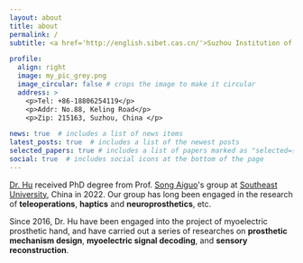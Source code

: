 ```yaml
---
layout: about
title: about
permalink: /
subtitle: <a href='http://english.sibet.cas.cn/'>Suzhou Institution of Biomedical Engineering and Technology</a>.

profile:
  align: right
  image: my_pic_grey.png
  image_circular: false # crops the image to make it circular
  address: >
    <p>Tel: +86-18806254119</p>
    <p>Addr: No.88, Keling Road</p>
    <p>Zip: 215163, Suzhou, China </p>

news: true  # includes a list of news items
latest_posts: true  # includes a list of the newest posts
selected_papers: true # includes a list of papers marked as "selected={true}"
social: true  # includes social icons at the bottom of the page
---
```


[//]: # (Write your biography here. Tell the world about yourself. Link to your favorite [subreddit]&#40;http://reddit.com&#41;. You can put a picture in, too. The code is already in, just name your picture `prof_pic.jpg` and put it in the `img/` folder.)

[//]: # (Put your address / P.O. box / other info right below your picture. You can also disable any of these elements by editing `profile` property of the YAML header of your `_pages/about.md`. Edit `_bibliography/papers.bib` and Jekyll will render your [publications page]&#40;/al-folio/publications/&#41; automatically.)

[//]: # (Link to your social media connections, too. This theme is set up to use [Font Awesome icons]&#40;http://fortawesome.github.io/Font-Awesome/&#41; and [Academicons]&#40;https://jpswalsh.github.io/academicons/&#41;, like the ones below. Add your Facebook, Twitter, LinkedIn, Google Scholar, or just disable all of them.)

[Dr. Hu](https://www.researchgate.net/profile/Xuhui-Hu-2) received PhD degree from Prof. [Song Aiguo](https://scholar.google.com/citations?user=RjQ5TrEAAAAJ&hl=zh-CN&oi=ao)'s group at [Southeast University](www.seu.edu.cn), China in 2022. Our group has long been engaged in the research of **teleoperations**, **haptics** and **neuroprosthetics**, etc. 

Since 2016, Dr. Hu have been engaged into the project of myoelectric prosthetic hand, and have carried out a series of researches on **prosthetic mechanism design**, **myoelectric signal decoding**, and **sensory reconstruction**. 

[//]: # (After working with a number of upper limb amputees, it has not only built up my clinical experience, but also inspires me to delve further into research to help those in need.)